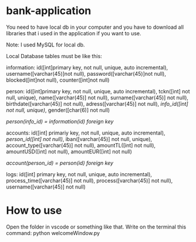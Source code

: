 # bank-application

You need to have local db in your computer and you have to download all libraries that i used in the application if you want to use.

Note: I used MySQL for local db.

Local Database tables must be like this:

information: id([int]primary key, not null, unique, auto incremental), 
             username([varchar(45)]not null),
             password([varchar(45)]not null),
             blocked([int]not null),
             counter([int]not null)
             
             
 person: id([int]primary key, not null, unique, auto incremental),
          tckn([int] not null, unique),
          name([varchar(45)] not null),
          surname([varchar(45)] not null),
          birthdate([varchar(45)] not null),
          adress([varchar(45)] not null),
          *info_id([int] not null, unique)*,
          gender([char(6)] not null)
          
*person(info_id) = information(id)   foreign key*


accounts: id([int] primariy key, not null, unique, auto incremental),
          *person_id([int] not null)*,
          iban([varchar(45)] not null, unique),
          account_type([varchar(45)] not null),
          amountTL([int] not null),
          amountUSD([int] not null),
          amountEUR([int] not null)
          
*account(person_id) = person(id)   foreign key*


logs: id([int] primary key, not null, unique, auto incremental),
      process_time([varchar(45)] not null),
      process([varchar(45)] not null),
      username([varchar(45)] not null)
      
      
 <h1> How to use </h1>
 
 Open the folder in vscode or something like that.
 Write on the terminal this command: python welcomeWindow.py
          
